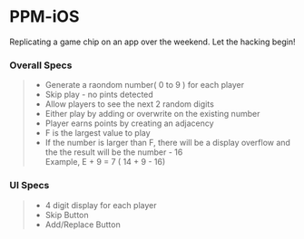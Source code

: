 # PPM-iOS

Replicating a game chip on an app over the weekend. Let the hacking begin!

### Overall Specs
> * Generate a raondom number( 0 to 9 ) for each player <br> 
> * Skip play - no pints detected<br>
> * Allow players to see the next 2 random digits<br>
> * Either play by adding or overwrite on the existing number<br>
> * Player earns points by creating an adjacency<br>
> * F is the largest value to play<br>
> * If the number is larger than F, there will be a display overflow and the the result will be the number - 16<br>
Example, E + 9 = 7 ( 14 + 9 - 16)<br>


### UI Specs
> * 4 digit display for each player<br>
> * Skip Button<br>
> * Add/Replace Button<br>
